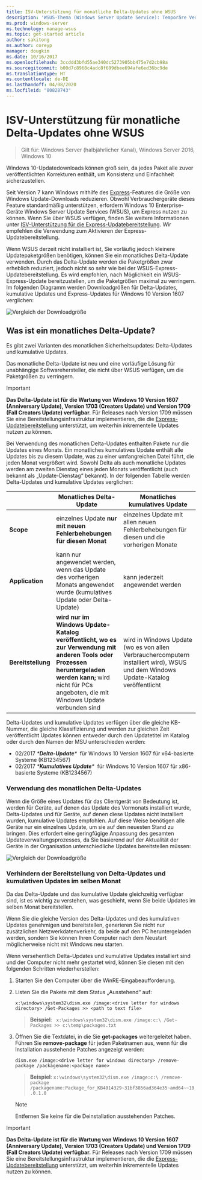 ```yaml
---
title: ISV-Unterstützung für monatliche Delta-Updates ohne WSUS
description: 'WSUS-Thema (Windows Server Update Service): Temporäre Verwendung monatlicher Delta-Updates für unabhängige Softwarehersteller (ISV) anstelle der WSUS-Express-Updatebereitstellung zum Reduzieren der Paketgröße'
ms.prod: windows-server
ms.technology: manage-wsus
ms.topic: get-started article
author: sakitong
ms.author: coreyp
manager: dougkim
ms.date: 10/16/2017
ms.openlocfilehash: 3ccddd3bfd55ae340dc5273905bb475e7d2cb98a
ms.sourcegitcommit: b00d7c8968c4adc8f699dbee694afe6ed36bc9de
ms.translationtype: HT
ms.contentlocale: de-DE
ms.lasthandoff: 04/08/2020
ms.locfileid: "80828743"
---
```

# <a name="monthly-delta-update-isv-support-without-wsus"></a>ISV-Unterstützung für monatliche Delta-Updates ohne WSUS

>Gilt für: Windows Server (halbjährlicher Kanal), Windows Server 2016, Windows 10

Windows 10-Updatedownloads können groß sein, da jedes Paket alle zuvor veröffentlichten Korrekturen enthält, um Konsistenz und Einfachheit sicherzustellen.  

Seit Version 7 kann Windows mithilfe des [Express](https://technet.microsoft.com/library/cc708456(v=ws.10).aspx#Anchor_2)-Features die Größe von Windows Update-Downloads reduzieren. Obwohl Verbrauchergeräte dieses Feature standardmäßig unterstützen, erfordern Windows 10 Enterprise-Geräte Windows Server Update Services (WSUS), um Express nutzen zu können. Wenn Sie über WSUS verfügen, finden Sie weitere Informationen unter [ISV-Unterstützung für die Express-Updatebereitstellung](express-update-delivery-ISV-support.md). Wir empfehlen die Verwendung zum Aktivieren der Express-Updatebereitstellung. 

Wenn WSUS derzeit nicht installiert ist, Sie vorläufig jedoch kleinere Updatepaketgrößen benötigen, können Sie ein monatliches Delta-Update verwenden. Durch das Delta-Update werden die Paketgrößen zwar erheblich reduziert, jedoch nicht so sehr wie bei der WSUS-Express-Updatebereitstellung. Es wird empfohlen, nach Möglichkeit ein WSUS-Express-Update bereitzustellen, um die Paketgrößen maximal zu verringern. Im folgenden Diagramm werden Downloadgrößen für Delta-Updates, kumulative Updates und Express-Updates für Windows 10 Version 1607 verglichen:

![Vergleich der Downloadgröße](../../media/express-update-delivery-isv-support/delta-1.png)

## <a name="what-is-monthly-delta-update"></a>Was ist ein monatliches Delta-Update?

Es gibt zwei Varianten des monatlichen Sicherheitsupdates: Delta-Updates und kumulative Updates.

Das monatliche Delta-Update ist neu und eine vorläufige Lösung für unabhängige Softwarehersteller, die nicht über WSUS verfügen, um die Paketgrößen zu verringern.

>[!IMPORTANT]
>**Das Delta-Update ist für die Wartung von Windows 10 Version 1607 (Anniversary Update), Version 1703 (Creators Update) und Version 1709 (Fall Creators Update) verfügbar.** Für Releases nach Version 1709 müssen Sie eine Bereitstellungsinfrastruktur implementieren, die die [Express-Updatebereitstellung](express-update-delivery-ISV-support.md) unterstützt, um weiterhin inkrementelle Updates nutzen zu können.

Bei Verwendung des monatlichen Delta-Updates enthalten Pakete nur die Updates eines Monats. Ein monatliches kumulatives Update enthält alle Updates bis zu diesem Update, was zu einer umfangreichen Datei führt, die jeden Monat vergrößert wird. Sowohl Delta als auch monatliche Updates werden am zweiten Dienstag eines jeden Monats veröffentlicht (auch bekannt als „Update-Dienstag“ bekannt). In der folgenden Tabelle werden Delta-Updates und kumulative Updates verglichen:

|                    | Monatliches **Delta**-Update                                                                                                                                                                                                       | Monatliches **kumulatives** Update                                                                                                                                                                                             |
|--------------------|--------------------------------------------------------------------------------------------------------------------------------------------------------------------------------------------------------------------------------|---------------------------------------------------------------------------------------------------------------------------------------------------------------------------------------------------------------------------|
| **Scope**          | einzelnes Update **nur mit neuen Fehlerbehebungen für diesen Monat**                                                                                                                                                                           | einzelnes Update mit allen neuen Fehlerbehebungen für diesen und die vorherigen Monate                                                                                                                                                   |
| **Application**    | kann nur angewendet werden, wenn das Update des vorherigen Monats angewendet wurde (kumulatives Update oder Delta-Update)                                                                                                                                           | kann jederzeit angewendet werden                                                                                                                                                                                                |
| **Bereitstellung**       | **wird nur im Windows Update-Katalog veröffentlicht, wo es zur Verwendung mit anderen Tools oder Prozessen heruntergeladen werden kann;** wird nicht für PCs angeboten, die mit Windows Update verbunden sind                                                         | wird in Windows Update (wo es von allen Verbrauchercomputern installiert wird), WSUS und dem Windows Update-Katalog veröffentlicht                                                                                                                |

Delta-Updates und kumulative Updates verfügen über die gleiche KB-Nummer, die gleiche Klassifizierung und werden zur gleichen Zeit veröffentlicht Updates können entweder durch den Updatetitel im Katalog oder durch den Namen der MSU unterschieden werden:

- 02/2017 *\***Delta-Update**\**  für Windows 10 Version 1607 für x64-basierte Systeme (KB1234567)
- 02/2017 *\***Kumulatives Update**\**  für Windows 10 Version 1607 für x86-basierte Systeme (KB1234567)                                                                                                                                                                                                                                                                                                                                                                                                                                                                                                                                                                                                                                                                                                                                                                                                                                                                                      

### <a name="when-to-use-monthly-delta-update"></a>Verwendung des monatlichen Delta-Updates

Wenn die Größe eines Updates für das Clientgerät von Bedeutung ist, werden für Geräte, auf denen das Update des Vormonats installiert wurde, Delta-Updates und für Geräte, auf denen diese Updates nicht installiert wurden, kumulative Updates empfohlen. Auf diese Weise benötigen alle Geräte nur ein einzelnes Update, um sie auf den neuesten Stand zu bringen. Dies erfordert eine geringfügige Anpassung des gesamten Updateverwaltungsprozesses, da Sie basierend auf der Aktualität der Geräte in der Organisation unterschiedliche Updates bereitstellen müssen:

![Vergleich der Downloadgröße](../../media/express-update-delivery-isv-support/delta-2.png)

### <a name="prevent-deployment-of-delta-and-cumulative-updates-in-the-same-month"></a>Verhindern der Bereitstellung von Delta-Updates und kumulativen Updates im selben Monat

Da das Delta-Update und das kumulative Update gleichzeitig verfügbar sind, ist es wichtig zu verstehen, was geschieht, wenn Sie beide Updates im selben Monat bereitstellen.

Wenn Sie die gleiche Version des Delta-Updates und des kumulativen Updates genehmigen und bereitstellen, generieren Sie nicht nur zusätzlichen Netzwerkdatenverkehr, da beide auf den PC heruntergeladen werden, sondern Sie können Ihren Computer nach dem Neustart möglicherweise nicht mit Windows neu starten.

Wenn versehentlich Delta-Updates und kumulative Updates installiert sind und der Computer nicht mehr gestartet wird, können Sie diesen mit den folgenden Schritten wiederherstellen:

1. Starten Sie den Computer über die WinRE-Eingabeaufforderung.
2. Listen Sie die Pakete mit dem Status „Ausstehend“ auf:

    `x:\windows\system32\dism.exe /image:<drive letter for windows directory> /Get-Packages >> <path to text file>`
 
    > **Beispiel**: ` x:\windows\system32\dism.exe /image:c:\ /Get-Packages >> c:\temp\packages.txt`
 
3. Öffnen Sie die Textdatei, in die Sie **get-packages** weitergeleitet haben. Führen Sie **remove-package** für jeden Paketnamen aus, wenn für die Installation ausstehende Patches angezeigt werden:
 
   `dism.exe /image:<drive letter for windows directory> /remove-package /packagename:<package name>`
 
    > **Beispiel**: `x:\windows\system32\dism.exe /image:c:\ /remove-package /packagename:Package_for_KB4014329~31bf3856ad364e35~amd64~~10.0.1.0`
 
    >[!NOTE]
    >Entfernen Sie keine für die Deinstallation ausstehenden Patches.

>[!IMPORTANT]
>**Das Delta-Update ist für die Wartung von Windows 10 Version 1607 (Anniversary Update), Version 1703 (Creators Update) und Version 1709 (Fall Creators Update) verfügbar.** Für Releases nach Version 1709 müssen Sie eine Bereitstellungsinfrastruktur implementieren, die die [Express-Updatebereitstellung](express-update-delivery-ISV-support.md) unterstützt, um weiterhin inkrementelle Updates nutzen zu können.
